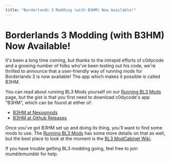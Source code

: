 ```yaml
---
title: "Borderlands 3 Modding (with B3HM) Now Available!"
---
```


# Borderlands 3 Modding (with B3HM) Now Available!

It's been a long time coming, but thanks to the intrepid efforts of
c0dycode and a growing number of folks who've been testing out his
code, we're thrilled to announce that a user-friendly way of running
mods for Borderlands 3 is now available!  The app which makes it
possible is called B3HM.

You can read about running BL3 Mods yourself on our [Running BL3 Mods](/bl3-running-mods)
page, but the gist is that you first need to download c0dycode's
app "B3HM", which can be found at either of:

- [B3HM at Nexusmods](https://www.nexusmods.com/borderlands3/mods/244)
- [B3HM at Github Releases](https://github.com/c0dycode/BL3HotfixWebUI/releases)

Once you've got B3HM set up and doing its thing, you'll want to find
some mods to use.  The [Running BL3 Mods](/bl3-running-mods) has some
more details on that as well, but the best place to look at the moment
is the [BL3 ModCabinet Wiki](https://github.com/BLCM/bl3mods/wiki).

If you have trouble getting BL3 modding going, feel free to join *mumblemumble*
for help.

